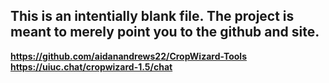 ## This is an intentially blank file. The project is meant to merely point you to the github and site.
**https://github.com/aidanandrews22/CropWizard-Tools**
**https://uiuc.chat/cropwizard-1.5/chat**
